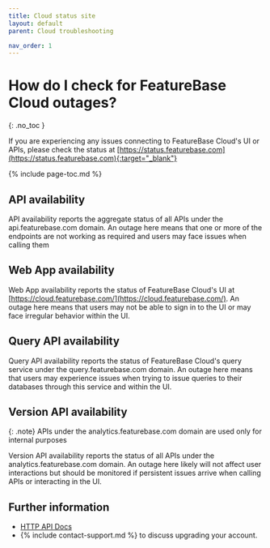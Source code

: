 ```yaml
---
title: Cloud status site
layout: default
parent: Cloud troubleshooting

nav_order: 1
---
```

# How do I check for FeatureBase Cloud outages?

{: .no_toc }

If you are experiencing any issues connecting to FeatureBase Cloud's UI or APIs, please check the status at [https://status.featurebase.com](https://status.featurebase.com){:target="_blank"}

{% include page-toc.md %}

## API availability

API availability reports the aggregate status of all APIs under the api.featurebase.com domain. An outage here means that one or more of the endpoints are not working as required and users may face issues when calling them

## Web App availability

Web App availability reports the status of FeatureBase Cloud's UI at [https://cloud.featurebase.com/](https://cloud.featurebase.com/). An outage here means that users may not be able to sign in to the UI or may face irregular behavior within the UI.

## Query API availability

Query API availability reports the status of FeatureBase Cloud's query service under the query.featurebase.com domain. An outage here means that users may experience issues when trying to issue queries to their databases through this service and within the UI.

## Version API availability

{: .note}
APIs under the analytics.featurebase.com domain are used only for internal purposes

Version API availability reports the status of all APIs under the analytics.featurebase.com domain. An outage here likely will not affect user interactions but should be monitored if persistent issues arrive when calling APIs or interacting in the UI.

## Further information
* [HTTP API Docs](https://api-docs-featurebase-cloud.redoc.ly/latest/)
* {% include contact-support.md %} to discuss upgrading your account.
